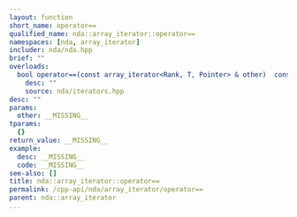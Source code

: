 ```yaml
---
layout: function
short_name: operator==
qualified_name: nda::array_iterator::operator==
namespaces: [nda, array_iterator]
includer: nda/nda.hpp
brief: ""
overloads:
  bool operator==(const array_iterator<Rank, T, Pointer> & other)  const:
    desc: ""
    source: nda/iterators.hpp
desc: ""
params:
  other: __MISSING__
tparams:
  {}
return_value: __MISSING__
example:
  desc: __MISSING__
  code: __MISSING__
see-also: []
title: nda::array_iterator::operator==
permalink: /cpp-api/nda/array_iterator/operator==
parent: nda::array_iterator
...
```


